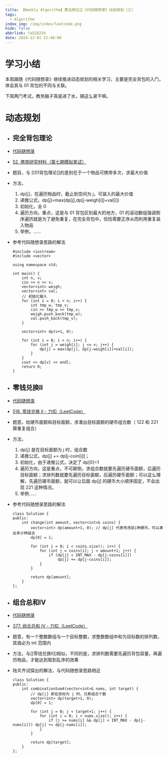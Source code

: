 ```yaml
---
title: 【Weekly Algorithm】算法周记之《代码随想录》动态规划（三）
tags:
  - Algorithm
index_img: /img/index/leetcode.png
hide: false
abbrlink: fa528234
date: 2024-12-01 22:40:00
---
```

# 学习小结
本周跟随《代码随想录》继续推进动态规划的相关学习，主要是完全背包的入门，体会其与 01 背包的不同与关联。

下周两门考试，教务脑子真是进了水，搞这么紧干嘛。

# 动态规划
- ## 完全背包理论
- [代码随想录](https://programmercarl.com/%E8%83%8C%E5%8C%85%E9%97%AE%E9%A2%98%E7%90%86%E8%AE%BA%E5%9F%BA%E7%A1%80%E5%AE%8C%E5%85%A8%E8%83%8C%E5%8C%85.html#%E5%85%B6%E4%BB%96%E8%AF%AD%E8%A8%80%E7%89%88%E6%9C%AC)
- [52. 携带研究材料（第七期模拟笔试）](https://kamacoder.com/problempage.php?pid=1052)
- 题目，与 [[01背包理论]]的差别在于一个物品可携带多次，求最大价值
- 方法，
	1. dp[j]，在遍历物品时，截止到空间为 j，可装入的最大价值
	2. 递推公式，dp[j]=max(dp[j],dp[j-weigh[i]]+val[i])
	3. 初始化，全 0
	4. 遍历方向，重点，这是与 01 背包区别最大的地方，01 的滚动数组强调倒序遍历就是为了避免重复，在完全背包中，恰恰需要正序从而利用重复装入物品
	5. 举例，……

- 参考代码随想录思路的解法
  ```
  #include <iostream>
  #include <vector>
  
  using namespace std;
  
  int main() {
      int n, v;
      cin >> n >> v;
      vector<int> weigh;
      vector<int> val;
      // 初始化输入
      for (int i = 0; i < n; i++) {
          int tmp_w, tmp_v;
          cin >> tmp_w >> tmp_v;
          weigh.push_back(tmp_w);
          val.push_back(tmp_v);
      }
      
      vector<int> dp(v+1, 0);
      
      for (int i = 0; i < n; i++) {
          for (int j = weigh[i]; j <= v; j++) {
              dp[j] = max(dp[j], dp[j-weigh[i]]+val[i]);
          }
      }
      cout << dp[v] << endl;
      return 0;
  }
  ```
- ## 零钱兑换II
- [代码随想录](https://programmercarl.com/0518.%E9%9B%B6%E9%92%B1%E5%85%91%E6%8D%A2II.html#%E7%AE%97%E6%B3%95%E5%85%AC%E5%BC%80%E8%AF%BE)
- [518. 零钱兑换 II - 力扣（LeetCode）](https://leetcode.cn/problems/coin-change-ii/description/)
- 题意，给硬币面额和目标面额，求凑出目标面额的硬币组合数（ 122 和 221 算重复组合）
- 方法，
	1. dp[j] 是在目标面额为 j 时，组合数
	2. 递推公式，dp[j] += dp[j-coin[i]]；
	3. 初始化，由于递推公式，决定了 dp[0]=1
	4. 遍历方向，这是重点，不可颠倒，求组合数就要先遍历硬币面额，后遍历目标面额；求排列数就要先遍历目标面额，后遍历硬币面额；可以这么理解，先遍历硬币面额，就可以让后面 dp[j] 的硬币大小顺序固定，不会出现 221 这种情况。
	5. 举例……

- 参考代码随想录思路的解法
  ```
  class Solution {
  public:
      int change(int amount, vector<int>& coins) {
          vector<int> dp(amount+1, 0); // dp[j] 代表考虑前i种硬币，可以凑出多少种组合
          dp[0] = 1;
  
          for (int i = 0; i < coins.size(); i++) {
              for (int j = coins[i]; j < amount+1; j++) {
                  if (dp[j] < INT_MAX - dp[j-coins[i]]) 
                      dp[j] += dp[j-coins[i]];
              }
          }
  
          return dp[amount];
      }
  };
  
  ```
- ## 组合总和IV
- [代码随想录](https://programmercarl.com/0377.%E7%BB%84%E5%90%88%E6%80%BB%E5%92%8C%E2%85%A3.html#%E6%80%9D%E8%B7%AF)
- [377. 组合总和 Ⅳ - 力扣（LeetCode）](https://leetcode.cn/problems/combination-sum-iv/description/)
- 题意，有一个整数数组与一个目标整数，求整数数组中和为目标数的排列数，其值必为 int 范围内
- 方法，与[[零钱兑换II]]相似，不同的是，求排列数需要先遍历背包容量，再遍历物品，才能达到取到乱序的效果
- 陆爻齐试探出的解法，与代码随想录思路相近
  ```
  class Solution {
  public:
      int combinationSum4(vector<int>& nums, int target) {
          // dp[j] 即在目标为 j 时，元素组合个数
          vector<int> dp(target+1, 0);
          dp[0] = 1;
  
          for (int j = 0; j < target+1; j++) {
              for (int i = 0; i < nums.size(); i++) {
                  if (j >= nums[i] && dp[j] < INT_MAX - dp[j-nums[i]]) dp[j] += dp[j-nums[i]];
              }
          }
  
          return dp[target];
      }
  };
  
  ```